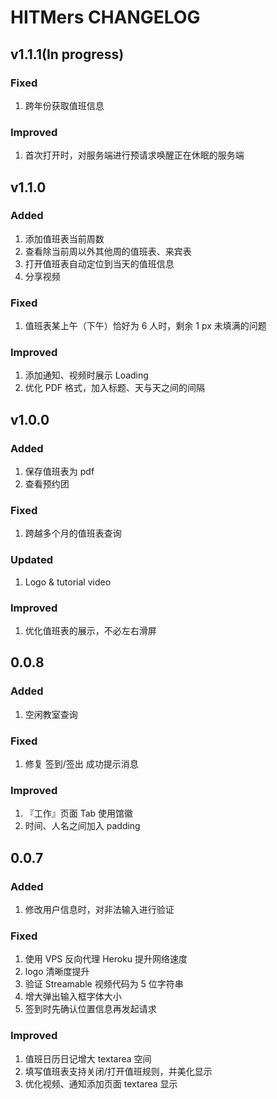 # HITMers CHANGELOG

## v1.1.1(In progress)

### Fixed

1. 跨年份获取值班信息

### Improved

1. 首次打开时，对服务端进行预请求唤醒正在休眠的服务端

## v1.1.0

### Added

1. 添加值班表当前周数
2. 查看除当前周以外其他周的值班表、来宾表
3. 打开值班表自动定位到当天的值班信息
4. 分享视频

### Fixed

1. 值班表某上午（下午）恰好为 6 人时，剩余 1 px 未填满的问题

### Improved

1. 添加通知、视频时展示 Loading
2. 优化 PDF 格式，加入标题、天与天之间的间隔

## v1.0.0

### Added

1. 保存值班表为 pdf
2. 查看预约团

### Fixed

1. 跨越多个月的值班表查询

### Updated

1. Logo & tutorial video

### Improved

1. 优化值班表的展示，不必左右滑屏

## 0.0.8

### Added

1. 空闲教室查询

### Fixed

1. 修复 签到/签出 成功提示消息

### Improved

1. 『工作』页面 Tab 使用馆徽
2. 时间、人名之间加入 padding

## 0.0.7

### Added

1. 修改用户信息时，对非法输入进行验证

### Fixed

1. 使用 VPS 反向代理 Heroku 提升网络速度
2. logo 清晰度提升
3. 验证 Streamable 视频代码为 5 位字符串
4. 增大弹出输入框字体大小
5. 签到时先确认位置信息再发起请求

### Improved

1. 值班日历日记增大 textarea 空间
2. 填写值班表支持关闭/打开值班规则，并美化显示
3. 优化视频、通知添加页面 textarea 显示